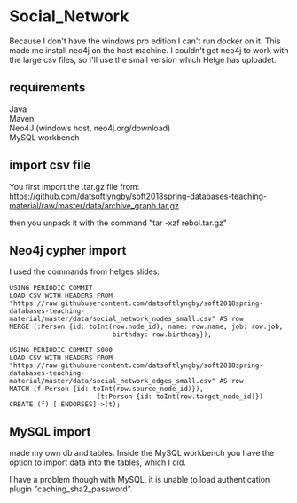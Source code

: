 # Social_Network
Because I don't have the windows pro edition I can't run docker on it. This made me install neo4j on the host machine. I couldn't get neo4j to work with the large csv files, so I'll use the small version which Helge has uploadet.

## requirements
Java<br>
Maven<br>
Neo4J (windows host, neo4j.org/download)<br>
MySQL workbench

## import csv file
You first import the .tar.gz file from: https://github.com/datsoftlyngby/soft2018spring-databases-teaching-material/raw/master/data/archive_graph.tar.gz.

then you unpack it with the command "tar -xzf rebol.tar.gz"

## Neo4j cypher import
I used the commands from helges slides:

```
USING PERIODIC COMMIT
LOAD CSV WITH HEADERS FROM "https://raw.githubusercontent.com/datsoftlyngby/soft2018spring-databases-teaching-material/master/data/social_network_nodes_small.csv" AS row
MERGE (:Person {id: toInt(row.node_id), name: row.name, job: row.job, 
                          birthday: row.birthday});
```

```
USING PERIODIC COMMIT 5000
LOAD CSV WITH HEADERS FROM "https://raw.githubusercontent.com/datsoftlyngby/soft2018spring-databases-teaching-material/master/data/social_network_edges_small.csv" AS row
MATCH (f:Person {id: toInt(row.source_node_id)}), 
                      (t:Person {id: toInt(row.target_node_id)})
CREATE (f)-[:ENDORSES]->(t);
```

## MySQL import
made my own db and tables.
Inside the MySQL workbench you have the option to import data into the tables, which I did.

I have a problem though with MySQL, it is unable to load authentication plugin "caching_sha2_password".
